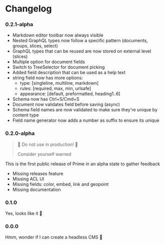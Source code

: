 # Changelog

### 0.2.1-alpha

 - Markdown editor toolbar now always visible
 - Nested GraphQL types now follow a specific pattern (documents, groups, slices, select)
 - GraphQL types that can be reused are now stored on external level (slices)
 - Multiple option for document fields
 - Switch to TreeSelector for document picking
 - Added field description that can be used as a help text
 - string field now has more options:
   - type: [singleline, multiline, markdown]
   - rules: [required, max, min, urlsafe]
   - appearance: [default, preformatted, heading1..6]
 - Schema now has Ctrl+S/Cmd+S
 - Document now validates field before saving (async)
 - Schema field names are now validated to make sure they're unique by content type
 - Field name generator now adds a number as suffix to ensure its unique

### 0.2.0-alpha

> 🚨 Do not use in production! 🚨
>
> Consider yourself warned

This is the first public release of Prime in an alpha state to gather feedback

- Missing releases feature
- Missing ACL UI
- Missing fields: color, embed, link and geopoint
- Missing documentation

### 0.1.0

Yes, looks like it 🤔

### 0.0.0

Hmm, wonder if I can create a headless CMS 🤪
